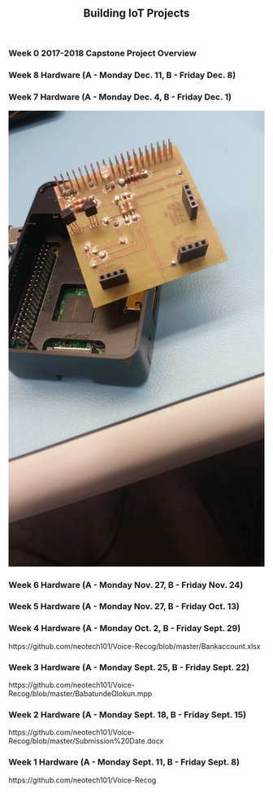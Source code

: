 <ARTICLE ID="Article_1">
	<body background="Background.jpg">

 <HEADER ID="Header_Article_1">
  <H2>Building IoT Projects</H2>
 </HEADER>

 <SECTION ID="Section_0">
  <H3>Week 0 2017-2018 Capstone Project Overview</H3>
 </SECTION>
 
  <SECTION ID="Section_8">
	<H3>Week 8 Hardware (A - Monday Dec. 11, B - Friday Dec. 8)</H3>
  </SECTION>
  
 <SECTION ID="Section_7">
  <H3>Week 7 Hardware (A - Monday Dec. 4, B - Friday Dec. 1)</H3>
  <img src="20171201_152609.jpg" alt="PCB">
 </SECTION>
  <SECTION ID="Section_6">
  <H3>Week 6 Hardware (A - Monday Nov. 27, B - Friday Nov. 24)</H3>
  
 </SECTION>
  <SECTION ID="Section_5">
  <H3>Week 5 Hardware (A - Monday Nov. 27, B - Friday Oct. 13)</H3>
	
  
 </SECTION>
 <SECTION ID="Section_4">
	<H3>Week 4 Hardware (A - Monday Oct. 2, B - Friday Sept. 29) </H3>
	<p>
		https://github.com/neotech101/Voice-Recog/blob/master/Bankaccount.xlsx
	</p>
 
 </SECTION>
 <SECTION ID="Section_3">
  <H3>Week 3 Hardware (A - Monday Sept. 25, B - Friday Sept. 22)</H3>
	<p>
		https://github.com/neotech101/Voice-Recog/blob/master/BabatundeOlokun.mpp
	</p>
 
 </SECTION>
 <SECTION ID="Section_2">
  <H3>Week 2 Hardware  (A - Monday Sept. 18, B - Friday Sept. 15)</H3>
	<p>
		https://github.com/neotech101/Voice-Recog/blob/master/Submission%20Date.docx
	</p>
 
 </SECTION>
 <SECTION ID="Section_1">
  <H3>Week 1 Hardware (A - Monday Sept. 11, B - Friday Sept. 8)</H3>
	<p>
		https://github.com/neotech101/Voice-Recog
	</p>
  
 </SECTION>
 
 </ARTICLE>
